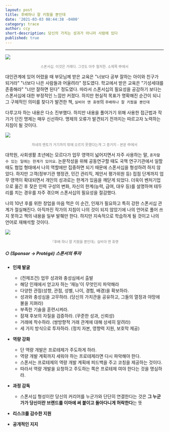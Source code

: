 ```yaml
---
layout: post
title: 후배하나 잘 키웠을 뿐인데
date: '2021-03-03 08:44:38 -0400'
category: trace
author: ccy
short-description: 당신의 가치는 성과가 아니라 사람에 있다
published: true
---
```


-----

![]({{site.url}}//assets/booklog/sponsor1.jpg)
<p style="color:gray; font-size:80%; text-align:center;">스폰서십. 이것은 거래다. 그것도 아주 철저한. 소제목 中에서</p>


대인관계에 있어 어렸을 때 부모님께 받은 교육은 "너보다 공부 잘하는 아이와 친구가 되거라" "너보다 나은 사람들과 어울려라" 정도였다. 학교에서 받은 교육은 "기성세대를 존중해라" "너만 잘하면 된다" 정도였다. 따라서 스폰서십의 필요성을 공감하기 보다는 스폰서십에 대한 부정적인 느낌만 커졌다. 하지만 현실적 목표가 명확해진 순간이 되니 그 구체적인 의미를 찾다가 발견한 책, `실비아 앤 휴렛`의 `후배하나 잘 키웠을 뿐인데` 

다루고자 하는 내용은 다소 진부했다. 하지만 내용을 풀어가기 위해 사용한 접근법과 작가가 던진 명제는 매우 신선하다. 명제의 오류가 발견되기 전까지는 따르고자 노력하는 지침이 될 것이다.  

![]({{site.url}}//assets/booklog/sponsor2.jpg)
<p style="color:gray; font-size:80%; text-align:center;">자네의 멘토가 거기까지 밖에 오르지 못했다는게 그 증거지 - 본문 中에서</p>


대학원, 사회생활 초년에는 모르다가 업무 영역이 넓어지면서 자주 사용하는 말, `혼자할 수 있는 일에는 한계가 있어요`. 논문작성을 위해 공동연구할 때도 국책 연구기관에서 일할 때도 협업 형태에서 나의 역할에만 집중하면 되기 때문에 스폰서십을 형성하려 하지 않았다. 하지만 고객(정부기관 행정관, 민간 관리직, 제안서 평가위원 등) 접점 단계까지 업무 영역이 확대되면서 개인의 성과로는 한계가 있음을 깨닫게 되었다. 더욱이 벤처기업으로 옮긴 후 잦은 인력 구성의 변화, 자신의 한계(능력, 급여, 대우 등)를 설명하며 테두리를 치는 경우를 자주 겪으며 스폰서십의 필요성을 절감했다.  

나의 10년 후를 위한 창업을 마음 먹은 이 순간, 인재가 필요하고 특히 강한 스폰서십 관계가 절실해진다. 아직까진 작가의 지침이 나의 것이 되지 않았기에 나의 언어로 풀어 쓰지 못하고 책의 내용을 일부 발췌만 한다. 하지만 지속적으로 학습하게 될 것이고 나의 언어로 재해석할 것이다. 

![]({{site.url}}//assets/booklog/sponsor3.jpg)
<p style="color:gray; font-size:80%; text-align:center;">『후배 하나 잘 키웠을 뿐인데』실비아 엔 휴랫</p>

##### ○ (Sponsor → Protégé) 스폰서의 투자

* **인재 발굴** 
  - (전제조건) 업무 성과와 충성심에서 출발 
  - 해당 인재에서 얻고자 하는 ‘재능’이 무엇인지 파악해라 
  - 다양한 관점(성향, 관점, 성별, 나이, 경험, 배경)을 확보하라. 
  - 성과와 충성심을 고무하라. (당신의 가치관을 공유하고, 그들의 열정과 야망에 불을 지펴라)
  - 부족한 기술을 훈련시켜라. 
  - 잠재 후보의 자질을 검증하라. (꾸준한 성과, 신뢰성)
  - 거래에 착수하라. (쌍방향적 거래 관계에 대해 상세히 알려라) 
  - 세 가지 방식으로 투자하라. (정치 자본, 영향력 지원, 보호막 제공)    

* **역량 강화**
  - 단 역량 개발은 프로테제가 주도하게 하라. 
  - 역량 개발 계획까지 세워야 하는 프로테제라면 다시 파악해야 한다. 
  - 스폰서는 프로테제의 역량 개발 계획에 피드백을 주고 코칭을 제공하는 것이다. 
  - 따라서 역량 개발을 요청하고 주도하는 쪽은 프로테제 여야 한다는 것을 명심하라. 
  
* **과정 감독**
  - 스폰서십 형성이란 당신의 커리어를 누군가와 단단히 연결한다는 것은 **그 누군가가 당신이란 브랜드를 이마에 써 붙이고 돌아다니게 허락한다**는 뜻 


* **리스크를 감수한 지원**

* **공개적인 지지** 





